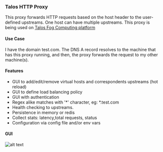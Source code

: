 ### Talos HTTP Proxy

This proxy forwards HTTP requests based on the host header to the user-defined upstreams. One host can have multiple 
upstreams. This proxy is being used on [Talos Fog Computing platform](https://talos.sh)


#### Use Case

I have the domain test.com. The DNS A record resolves to the machine that has this proxy running, and then, the proxy forwards the request to my other machine(s).

#### Features
* GUI to add/edit/remove virtual hosts and correspondents upstreams (hot reload)
* GUI to define load balancing policy
* GUI with authentication
* Regex alike matches with '*' character, eg: *.test.com
* Health checking to upstreams.
* Persistence in memory or redis
* Collect stats: latency,total requests, status
* Configuration via config file and/or env vars


#### GUI

![alt text](https://i.ibb.co/N72vdDq/Screenshot-2020-04-13-at-23-31-08.png)
